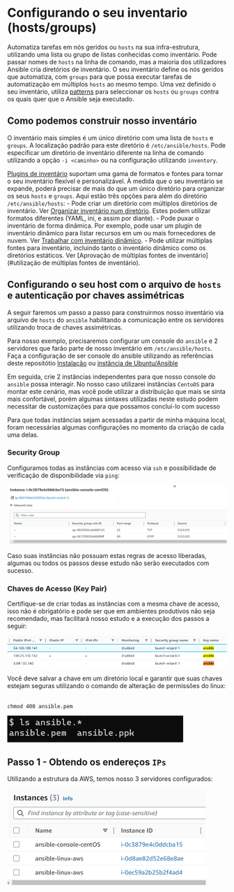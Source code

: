 Configurando o seu inventario (hosts/groups)
==========================================================================================================================================


Automatiza tarefas em nós geridos ou `hosts` na sua infra-estrutura, utilizando uma lista ou grupo de listas conhecidas como inventário. Pode passar nomes de `hosts` na linha de comando, mas a maioria dos utilizadores Ansible cria diretórios de inventário. O seu inventário define os nós geridos que automatiza, com `groups` para que possa executar tarefas de automatização em múltiplos `hosts` ao mesmo tempo. Uma vez definido o seu inventário, utiliza [patterns](https://docs.ansible.com/ansible/latest/inventory_guide/intro_patterns.html#intro-patterns) para seleccionar os `hosts` ou `groups` contra os quais quer que o Ansible seja executado.

**Como podemos construir nosso inventário**
--------------------------------------------------------------
O inventário mais simples é um único diretório com uma lista de `hosts` e `groups`. A localização padrão para este diretório é `/etc/ansible/hosts`. Pode especificar um diretório de inventário diferente na linha de comando utilizando a opção `-i <caminho>` ou na configuração utilizando `inventory`.

[Plugins de inventário](https://docs.ansible.com/ansible/latest/plugins/inventory.html#inventory-plugins) suportam uma gama de formatos e fontes para tornar o seu inventário flexível e personalizável. À medida que o seu inventário se expande, poderá precisar de mais do que um único diretório para organizar os seus `hosts` e `groups`. Aqui estão três opções para além do diretório `/etc/ansible/hosts`: - Pode criar um diretório com múltiplos diretórios de inventário. Ver [Organizar inventário num diretório](https://docs.ansible.com/ansible/latest/inventory_guide/intro_inventory.html#inventory-directory). Estes podem utilizar formatos diferentes (YAML, ini, e assim por diante). - Pode puxar o inventário de forma dinâmica. Por exemplo, pode usar um plugin de inventário dinâmico para listar recursos em um ou mais fornecedores de nuvem. Ver [Trabalhar com inventário dinâmico](https://docs.ansible.com/ansible/latest/inventory_guide/intro_dynamic_inventory.html#intro-dynamic-inventory). - Pode utilizar múltiplas fontes para inventário, incluindo tanto o inventário dinâmico como os diretórios estáticos. Ver [Aprovação de múltiplas fontes de inventário](#utilização de múltiplas fontes de inventário).

**Configurando o seu host com o arquivo de `hosts` e autenticação por chaves assimétricas**
--------------------------------------------------------------------------------------------

A seguir faremos um passo a passo para construirmos nosso inventário via arquivo de `hosts` do `ansible` habilitando a comunicação entre os servidores utilizando troca de chaves assimétricas.

Para nosso exemplo, precisaremos configurar um console do `ansible` e 2 servidores que farão parte de nosso inventário em `/etc/ansible/hosts`. Faça a configuração de ser console do ansible utilizando as referências deste repositótio [Instalação](00-install.md0) ou [instância de Ubuntu/Ansible](01-ubuntu-boto3.md)

Em seguida, crie 2 instâncias independentes para que nosso console do `ansible` possa interagir. No nosso caso utilizarei instâncias `CentoOS` para montar este cenário, mas você pode utilizar a distribuição que mais se sinta mais confortável, porém algumas sintaxes utilizadas neste estudo podem necessitar de customizações para que possamos concluí-lo com sucesso

Para que todas instâncias sejam acessadas a partir de minha máquina local, foram necessárias algumas configurações no momento da criação de cada uma delas.

### Security Group

Configuramos todas as instâncias com acesso via `ssh` e possibilidade de verificação de disponibilidade via `ping`:

![Captura de tela instâncias AWS security groups](images/ansible-04-07.png)

Caso suas instâncias não possuam estas regras de acesso liberadas, algumas ou todos os passos desse estudo não serão executados com sucesso.

### Chaves de Acesso (Key Pair)

Certifique-se de criar todas as instâncias com a mesma chave de acesso, isso não é obrigatório e pode ser que em ambientes produtivos não seja recomendado, mas facilitará nosso estudo e a execução dos passos a seguir:

![Captura de tela instâncias key pairs](images/ansible-04-08.png)

Você deve salvar a chave em um diretório local e garantir que suas chaves estejam seguras utilizando o comando de alteração de permissões do linux:

```console

chmod 400 ansible.pem

```
![Captura de tela instâncias chmod](images/ansible-04-09.png)


**Passo 1 - Obtendo os endereços `IPs`**
-----------------------------------------

Utilizando a estrutura da AWS, temos nosso 3 servidores configurados:

![Captura de tela instâncias AWS](images/ansible-04-06.png)


